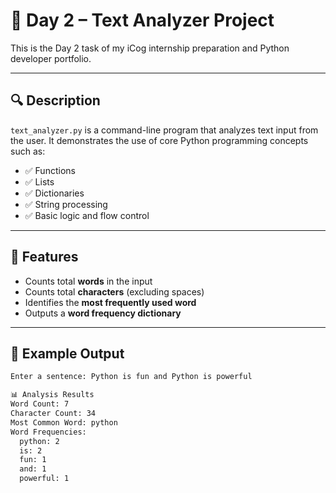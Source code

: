 # 📘 Day 2 – Text Analyzer Project

This is the Day 2 task of my iCog internship preparation and Python developer portfolio.

---

## 🔍 Description

`text_analyzer.py` is a command-line program that analyzes text input from the user. It demonstrates the use of core Python programming concepts such as:

- ✅ Functions
- ✅ Lists
- ✅ Dictionaries
- ✅ String processing
- ✅ Basic logic and flow control

---

## 🚀 Features

- Counts total **words** in the input
- Counts total **characters** (excluding spaces)
- Identifies the **most frequently used word**
- Outputs a **word frequency dictionary**

---

## 📄 Example Output

```bash
Enter a sentence: Python is fun and Python is powerful

📊 Analysis Results
Word Count: 7
Character Count: 34
Most Common Word: python
Word Frequencies:
  python: 2
  is: 2
  fun: 1
  and: 1
  powerful: 1

